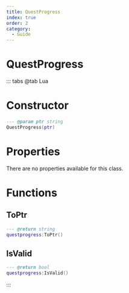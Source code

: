 ```yaml
---
title: QuestProgress
index: true
order: 2
category:
  - Guide
---
```


# QuestProgress

::: tabs
@tab Lua
# Constructor
```lua
--- @param ptr string
QuestProgress(ptr)
```
# Properties
There are no properties available for this class.
# Functions
## ToPtr
```lua
--- @return string
questprogress:ToPtr()
```
## IsValid
```lua
--- @return bool
questprogress:IsValid()
```

:::